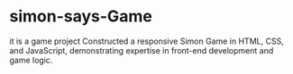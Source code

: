 # simon-says-Game
it is a game project 
Constructed a responsive Simon Game in HTML, CSS, and JavaScript, demonstrating expertise in front-end development and game logic.

